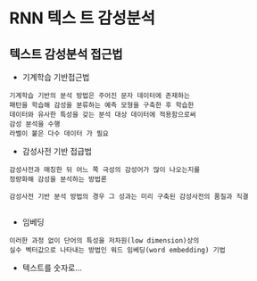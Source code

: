 # RNN 텍스 트 감성분석

## 텍스트 감성분석 접근법

- 기계학습 기반접근법
```
기계학습 기반의 분석 방법은 주어진 문자 데이터에 존재하는 
패턴을 학습해 감성을 분류하는 예측 모형을 구축한 후 학습한 
데이터와 유사한 특성을 갖는 분석 대상 데이터에 적용함으로써 
감성 분석을 수행
라벨이 붙은 다수 데이터 가 필요
```

- 감성사전 기반 접급법
```
감성사전과 매칭한 뒤 어느 쪽 극성의 감성어가 많이 나오는지를 
정량화해 감성을 분석하는 방법론

감성사전 기반 분석 방법의 경우 그 성과는 미리 구축된 감성사전의 품질과 직결


```

- 임베딩
```
이러한 과정 없이 단어의 특성을 저차원(low dimension)상의 
실수 벡터값으로 나타내는 방법인 워드 임베딩(word embedding) 기법

```

- 텍스트를 숫자로...
